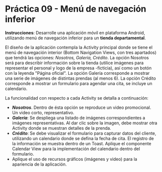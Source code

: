 # Práctica 09 - Menú de navegación inferior

**Instrucciones**: Desarrolle una aplicación móvil en plataforma Android, utilizando menú de navegación inferior para un **tienda departamental**.

El diseño de la aplicación contempla la Activity principal donde se tiene el menú de navegación interior (Bottom Navigation Views, con tres apartados) que tendrá las opciones: *Nosotros, Galería, Crédito*. La opción Nosotros será para describir información sobre la tienda (utilice imágenes para representar el personal y logo de la empresa -ficticia), así como un botón con la leyenda "Página oficial". La opción Galería corresponde a mostrar una serie de imágenes de distintas prendas  (al menos 6). La opción Crédito corresponde a mostrar un formulario para agendar una cita, se incluye un calendario.

La funcionalidad con respecto a cada Activity se detalla a continuación:
* ***Nosotros***. Dentro de ésta opción se reproduce un video promocional. Un video corto, representativo.
* ***Galería***: Se despliega una listado de imágenes correspondientes a imágenes representativas. Al dar clic sobre la imagen, debe mostrar otra Activity donde se muestran detalles de la prenda.
* ***Crédito***: Se debe visualizar el formulario para capturar datos del cliente, utilizando un calendario donde se defina la fecha de cita. El registro de la información se muestra dentro de un Toast. Aplique el componente Calendar View para la implementación del calendario dentro del formulario.
* Aplique el uso de recursos gráficos (imágenes y video) para la apariencia de la aplicación.
